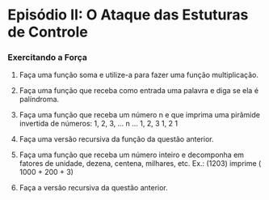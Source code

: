 Episódio II: O Ataque das Estuturas de Controle
==========

### Exercitando a Força

1. Faça uma função soma e utilize-a para fazer uma função multiplicação.
2. Faça uma função que receba como entrada uma palavra e diga se ela é
palíndroma.
3. Faça uma função que receba um número n e que imprima uma pirâmide invertida
de números:
1, 2, 3, ... n
...
1, 2, 3
1, 2
1

4. Faça uma versão recursiva da função da questão anterior.
5. Faça uma função que receba um número inteiro e decomponha em fatores de
unidade, dezena, centena, milhares, etc. Ex.: (1203) imprime ( 1000 + 200 + 3)
6. Faça a versão recursiva da questão anterior.